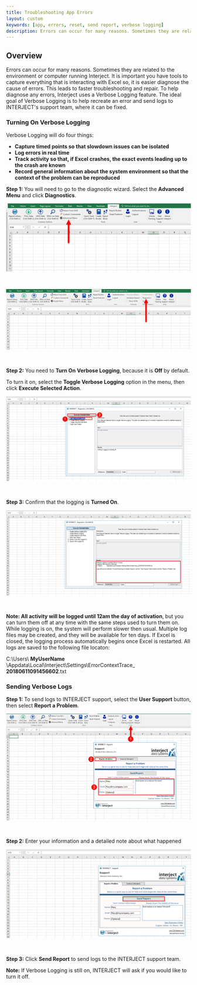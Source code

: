 ```yaml
---
title: Troubleshooting App Errors
layout: custom
keywords: [app, errors, reset, send report, verbose logging]
description: Errors can occur for many reasons. Sometimes they are related to the environment or computer running Interject. It is important you have tools to capture everything that is interacting with Excel so, it is easier diagnose the cause of errors. This leads to faster troubleshooting and repair.
---
```




##  **Overview**

Errors can occur for many reasons. Sometimes they are related to the environment or computer running Interject. It is important you have tools to capture everything that is interacting with Excel so, it is easier diagnose the cause of errors. This leads to faster troubleshooting and repair. To help diagnose any errors, Interject uses a Verbose Logging feature. The ideal goal of Verbose Logging is to help recreate an error and send logs to INTERJECT's support team, where it can be fixed. 

### 

###  Turning On Verbose Logging 

Verbose Logging will do four things: 

* **Capture timed points so that slowdown issues can be isolated** 
* **Log errors in real time**
* **Track activity so that, if Excel crashes, the exact events leading up to the crash are known**
* **Record general information about the system environment so that the context of the problem can be reproduced**



**Step 1:** You will need to go to the diagnostic wizard. Select the **Advanced Menu** and click **Diagnostics**.

![](/images/App-Errors/01.jpg)

<br>

![](/images/App-Errors/02.jpg)

<br> 


**Step 2:** You need to **Turn On** **Verbose Logging**, because it is **Off** by default. 

To turn it on, select the **Toggle Verbose Logging** option in the menu, then click **Execute Selected Action**.

![](/images/App-Errors/03.jpg)

<br> 


**Step 3:** Confirm that the logging is **Turned On**. 

![](/images/App-Errors/04.jpg)

<br>

**Note: All activity will be logged until 12am the day of activation**, but you can turn them off at any time with the same steps used to turn them on. While logging is on, the system will perform slower then usual. Multiple log files may be created, and they will be available for ten days. If Excel is closed, the logging process automatically begins once Excel is restarted. All logs are saved to the following file locaton: 

C:\Users\ **MyUserName** \Appdata\Local\Interject\Settings\ErrorContextTrace_ **20180611091456602**.txt 

###  Sending Verbose Logs 

**Step 1:** To send logs to INTERJECT support, select the **User Support** button, then select **Report a Problem**. 

![](/images/App-Errors/05.jpg)

<br> 


**Step 2:** Enter your information and a detailed note about what happened 

![](/images/App-Errors/06.jpg)

<br>

**Step 3:** Click **Send Report** to send logs to the INTERJECT support team. 

**Note:** If Verbose Logging is still on, INTERJECT will ask if you would like to turn it off. 


